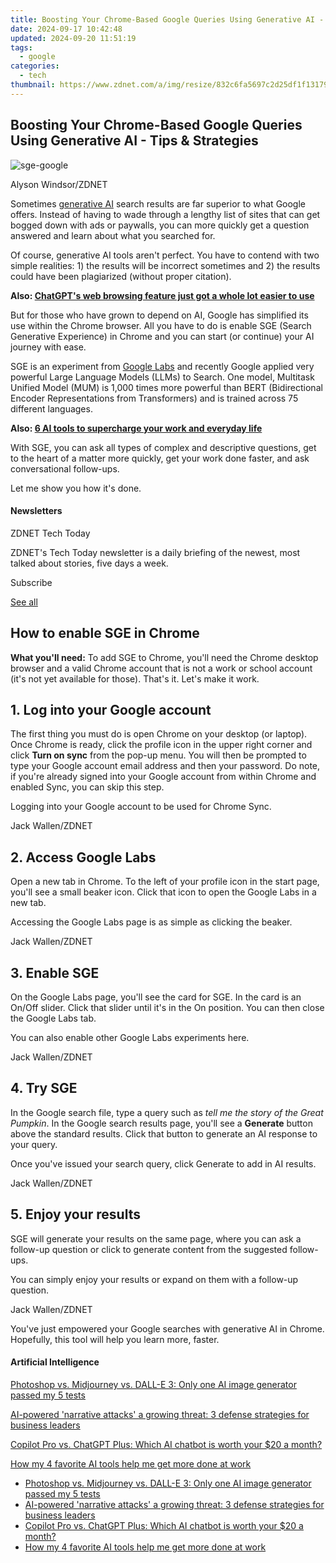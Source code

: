 ```yaml
---
title: Boosting Your Chrome-Based Google Queries Using Generative AI - Tips & Strategies
date: 2024-09-17 10:42:48
updated: 2024-09-20 11:51:19
tags:
  - google
categories:
  - tech
thumbnail: https://www.zdnet.com/a/img/resize/832c6fa5697c2d25df1f13179cb835bc2bbc6009/2023/10/18/066f13f4-f158-4564-acca-641db3b6bf2b/sge-google.jpg?width=278&height=156&fit=crop&auto=webp
---
```


## Boosting Your Chrome-Based Google Queries Using Generative AI - Tips & Strategies

![sge-google](https://www.zdnet.com/a/img/resize/e9abe4bcd586cc95b93c32fd2ea2ee3e0b92780c/2023/10/18/066f13f4-f158-4564-acca-641db3b6bf2b/sge-google.jpg?auto=webp&precrop=1218,636,x46,y29&width=1280)

Alyson Windsor/ZDNET

Sometimes [generative AI](https://www.zdnet.com/article/what-is-generative-ai-and-why-is-it-so-popular-heres-everything-you-need-to-know/) search results are far superior to what Google offers. Instead of having to wade through a lengthy list of sites that can get bogged down with ads or paywalls, you can more quickly get a question answered and learn about what you searched for.

Of course, generative AI tools aren't perfect. You have to contend with two simple realities: 1) the results will be incorrect sometimes and 2) the results could have been plagiarized (without proper citation). 

**Also: [ChatGPT's web browsing feature just got a whole lot easier to use](https://www.zdnet.com/article/chatgpts-web-browsing-feature-just-got-a-whole-lot-easier-to-use/)**

But for those who have grown to depend on AI, Google has simplified its use within the Chrome browser. All you have to do is enable SGE (Search Generative Experience) in Chrome and you can start (or continue) your AI journey with ease.

SGE is an experiment from [Google Labs](https://www.zdnet.com/article/you-can-access-googles-latest-ai-experiments-with-google-labs-heres-how/) and recently Google applied very powerful Large Language Models (LLMs) to Search. One model, Multitask Unified Model (MUM) is 1,000 times more powerful than BERT (Bidirectional Encoder Representations from Transformers) and is trained across 75 different languages. 

**Also: [6 AI tools to supercharge your work and everyday life](https://www.zdnet.com/article/6-ai-tools-that-can-supercharge-your-everyday-life-and-work/)**

With SGE, you can ask all types of complex and descriptive questions, get to the heart of a matter more quickly, get your work done faster, and ask conversational follow-ups. 

Let me show you how it's done.

#### Newsletters

ZDNET Tech Today

ZDNET's Tech Today newsletter is a daily briefing of the newest, most talked about stories, five days a week.

 Subscribe

[See all](https://www.zdnet.com/newsletters/)

## How to enable SGE in Chrome

**What you'll need:** To add SGE to Chrome, you'll need the Chrome desktop browser and a valid Chrome account that is not a work or school account (it's not yet available for those). That's it. Let's make it work.

## 1\. Log into your Google account

The first thing you must do is open Chrome on your desktop (or laptop). Once Chrome is ready, click the profile icon in the upper right corner and click **Turn on sync** from the pop-up menu. You will then be prompted to type your Google account email address and then your password. Do note, if you're already signed into your Google account from within Chrome and enabled Sync, you can skip this step.

Logging into your Google account to be used for Chrome Sync.

Jack Wallen/ZDNET

## 2\. Access Google Labs

Open a new tab in Chrome. To the left of your profile icon in the start page, you'll see a small beaker icon. Click that icon to open the Google Labs in a new tab.

Accessing the Google Labs page is as simple as clicking the beaker.

Jack Wallen/ZDNET

## 3\. Enable SGE

On the Google Labs page, you'll see the card for SGE. In the card is an On/Off slider. Click that slider until it's in the On position. You can then close the Google Labs tab.

You can also enable other Google Labs experiments here.

Jack Wallen/ZDNET

## 4\. Try SGE

In the Google search file, type a query such as _tell me the story of the Great Pumpkin_. In the Google search results page, you'll see a **Generate** button above the standard results. Click that button to generate an AI response to your query.

Once you've issued your search query, click Generate to add in AI results.

Jack Wallen/ZDNET

## 5\. Enjoy your results

SGE will generate your results on the same page, where you can ask a follow-up question or click to generate content from the suggested follow-ups.

You can simply enjoy your results or expand on them with a follow-up question.

Jack Wallen/ZDNET

You've just empowered your Google searches with generative AI in Chrome. Hopefully, this tool will help you learn more, faster.

#### Artificial Intelligence

[Photoshop vs. Midjourney vs. DALL-E 3: Only one AI image generator passed my 5 tests](https://www.zdnet.com/article/is-photoshops-new-text-to-image-as-good-as-midjourney-and-dall-e-we-test-it-and-see/ "Photoshop vs. Midjourney vs. DALL-E 3: Only one AI image generator passed my 5 tests")

[AI-powered 'narrative attacks' a growing threat: 3 defense strategies for business leaders](https://www.zdnet.com/article/ai-powered-narrative-attacks-a-growing-threat-3-defense-strategies-for-business-leaders/ "AI-powered 'narrative attacks' a growing threat: 3 defense strategies for business leaders")

[Copilot Pro vs. ChatGPT Plus: Which AI chatbot is worth your $20 a month?](https://www.zdnet.com/article/copilot-pro-vs-chatgpt-plus-which-is-ai-chatbot-is-worth-your-20-a-month/ "Copilot Pro vs. ChatGPT Plus: Which AI chatbot is worth your $20 a month?")

[How my 4 favorite AI tools help me get more done at work](https://www.zdnet.com/article/how-my-4-favorite-ai-tools-help-me-get-more-done-at-work/ "How my 4 favorite AI tools help me get more done at work")

* [Photoshop vs. Midjourney vs. DALL-E 3: Only one AI image generator passed my 5 tests](https://www.zdnet.com/article/is-photoshops-new-text-to-image-as-good-as-midjourney-and-dall-e-we-test-it-and-see/ "Photoshop vs. Midjourney vs. DALL-E 3: Only one AI image generator passed my 5 tests")
* [AI-powered 'narrative attacks' a growing threat: 3 defense strategies for business leaders](https://www.zdnet.com/article/ai-powered-narrative-attacks-a-growing-threat-3-defense-strategies-for-business-leaders/ "AI-powered 'narrative attacks' a growing threat: 3 defense strategies for business leaders")
* [Copilot Pro vs. ChatGPT Plus: Which AI chatbot is worth your $20 a month?](https://www.zdnet.com/article/copilot-pro-vs-chatgpt-plus-which-is-ai-chatbot-is-worth-your-20-a-month/ "Copilot Pro vs. ChatGPT Plus: Which AI chatbot is worth your $20 a month?")
* [How my 4 favorite AI tools help me get more done at work](https://www.zdnet.com/article/how-my-4-favorite-ai-tools-help-me-get-more-done-at-work/ "How my 4 favorite AI tools help me get more done at work")

<ins class="adsbygoogle"
     style="display:block"
     data-ad-format="autorelaxed"
     data-ad-client="ca-pub-7571918770474297"
     data-ad-slot="1223367746"></ins>



<ins class="adsbygoogle"
     style="display:block"
     data-ad-client="ca-pub-7571918770474297"
     data-ad-slot="8358498916"
     data-ad-format="auto"
     data-full-width-responsive="true"></ins>
